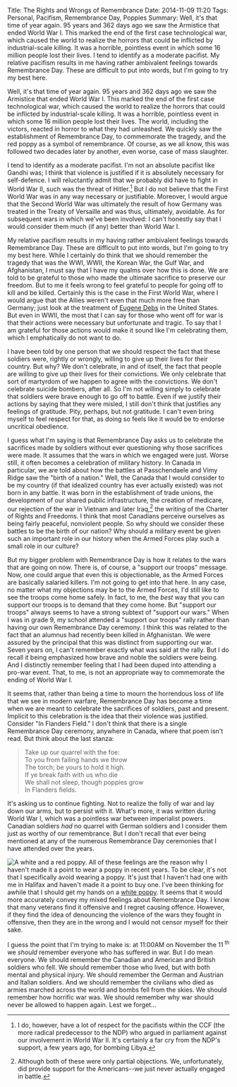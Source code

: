 Title: The Rights and Wrongs of Remembrance
Date: 2014-11-09 11:20
Tags: Personal, Pacifism, Remembrance Day, Poppies
Summary: Well, it's that time of year again. 95 years and 362 days ago we saw the Armistice that ended World War I. This marked the end of the first case technological war, which caused the world to realize the horrors that could be inflicted by industrial-scale killing. It was a horrible, pointless event in which some 16 million people lost their lives. I tend to identify as a moderate pacifist. My relative pacifism results in me having rather ambivalent feelings towards Remembrance Day. These are difficult to put into words, but I'm going to try my best here.

Well, it's that time of year again. 95 years and 362 days ago we saw the
Armistice that ended World War I. This marked the end of the first case
technological war, which caused the world to realize the horrors that could
be inflicted by industrial-scale killing. It was a horrible, pointless
event in which some 16 million people lost their lives. The world, including
the victors, reacted in horror to what they had unleashed. We quickly saw the
establishment of Remembrance Day, to commemorate the tragedy, and the red poppy
as a symbol of remembrance. Of course, as we all know, this was followed two
decades later by another, even worse, case of mass slaughter.

I tend to identify as a moderate pacifist. I'm not an absolute pacifist like
Gandhi was; I think that violence is justified if it is absolutely necessary for
self-defence. I will reluctantly admit that we probably did have to fight in
World War II, such was the threat of Hitler.[^1] But I do not believe that the
First World War was in any way necessary or justifiable. Moreover, I would argue
that the Second World War was ultimately the result of how Germany was treated
in the Treaty of Versaille and was thus, ultimately, avoidable. As for
subsequent wars in which we've been involved: I can't honestly say that I would
consider them much (if any) better than World War I.

My relative pacifism results in my having rather ambivalent feelings towards
Remembrance Day. These are difficult to put into words, but I'm going to try my
best here. While I certainly do think that we should remember the tragedy
that was the WWI, WWII, the Korean War, the Gulf War, and Afghanistan, I must
say that I have my qualms over how this is done. We are told to be grateful to
those who made the ultimate sacrifice to preserve our freedom. But to me it
feels wrong to feel grateful to people for going off to kill and be killed.
Certainly this is the case in the First World War, where I would argue that
the Allies weren't even that much more free than Germany; just look at the
treatment of
[Eugene Debs](http://en.wikipedia.org/wiki/Eugene_V._Debs#Arrest_and_imprisonment)
in the United States. But even in WWII, the most that I can say for those
who went off for war is that their actions were necessary but unfortunate and
tragic. To say that I am grateful for those actions would make it sound like I'm
celebrating them, which I emphatically do not want to do.

I have been told by one person that we should respect the fact that these soldiers
were, rightly or wrongly, willing to give up their lives for their country. But
why? We don't celebrate, in and of itself, the fact that people are willing to
give up their lives for their convictions. We only celebrate that sort of
martyrdom of we happen to agree with the convictions. We don't celebrate suicide
bombers, after all. So I'm not willing simply to celebrate that soldiers were
brave enough to go off to battle. Even if we justify their actions by saying that
they were misled, I still don't think that justifies any feelings of gratitude.
Pity, perhaps, but not gratitude. I can't even bring myself to feel respect for 
that, as doing so feels like it would be to endorse uncritical obedience.

I guess what I'm saying is that Remembrance Day asks us to celebrate the
sacrifices made by soldiers without ever questioning why those sacrifices were
made. It assumes that the wars in which we engaged were just. Worse still, it
often becomes a celebration of military history. In Canada in particular, we are
told about how the battles at Passchendaele and Vimy Ridge saw the "birth of a
nation." Well, the Canada that I would consider to be my country (if that
idealized country has ever actually existed) was not born in any battle.
It was born in the
establishment of trade unions, the development of our shared public
infrastructure, the creation of medicare, our rejection of the
war in Vietnam and later Iraq,[^2] the writing of the Charter of Rights and
Freedoms. I think that most Canadians perceive ourselves as being fairly peaceful,
nonviolent people. So why should we consider these battles to be the birth of our
nation? Why should a military event be given such an important role in our history
when the Armed Forces play such a small role in our culture?

But my bigger problem with Remembrance Day is how it relates to the wars that are
going on now. There is, of course, a "support our troops" message. Now, one could
argue that even this is objectionable, as the Armed Forces are basically salaried
killers. I'm not going to get into that here. In any case, no matter what my
objections may be to the Armed Forces, I'd still like to see the troops come home
safely. In fact, to me, the _best_ way that you can support our troops is to
demand that they come home. But "support our troops" always seems to have a strong
subtext of "support our wars." When I was in grade 9,
my school attended a "support our troops" rally rather than having our own
Remembrance Day ceremony. I think this was related to the fact that an alumnus had
recently been killed in Afghanistan. We were assured by the principal that this
was distinct from supporting our war. Seven years on, I can't remember exactly
what was said at the rally. But I do recall it being emphasized how brave and noble
the soldiers were being. And I distinctly remember feeling that I had been
duped into attending a pro-war event. That, to me, is not an appropriate way to
commemorate the ending of World War I.

It seems that, rather than being a time to mourn the horrendous loss of life that
we see in modern warfare, Remembrance Day has become a time when we are meant to
celebrate the sacrifices of soldiers, past and present. Implicit to this
celebration is the idea that their violence was justified. Consider "In Flanders
Field." I don't think that there is a single Remembrance Day ceremony, anywhere
in Canada, where that poem isn't read. But think about the last stanza:

> Take up our quarrel with the foe:  
> To you from failing hands we throw  
>    The torch; be yours to hold it high.  
>    If ye break faith with us who die   
> We shall not sleep, though poppies grow  
>         In Flanders fields.

It's asking us to continue fighting. Not to realize the folly of war and lay down
our arms, but to persist with it. What's more, it was written during World War I,
which was a pointless war between imperialist powers. Canadian soldiers _had_ no
quarrel with German soldiers and I consider them just as worthy of our
remembrance. But I don't recall that ever being mentioned at any of the numerous
Remembrance Day ceremonies that I have attended over the years.

![A white and a red poppy.](|filename|/images/poppies.jpg)
All of these feelings are the reason why I haven't made it a point to wear a
poppy in recent years. To be clear, it's not that I specifically avoid wearing
a poppy. It's just that I haven't had one with me in Halifax and haven't made it
a point to buy one. I've been thinking for awhile that I should get my hands on a
[white poppy](http://en.wikipedia.org/wiki/White_poppy). It seems that it would
more accurately convey my mixed feelings about Remembrance Day. I know that many
veterans find it offensive and I regret causing offence. However, if they find
the idea of denouncing the violence of the wars they fought in offensive, then
they are in the wrong and I would not censor myself for their sake.

I guess the point that I'm trying to make is: at 11:00AM on November the 11<sup>
th</sup> we _should_ remember everyone who has suffered in war. But I do mean
everyone. We should remember the Canadian and American and British soldiers who
fell. We should remember those who lived, but with both mental and physical injury.
We should remember the German and Austrian and Italian soldiers. And we should
remember the civilians who died as armies marched across the world and bombs
fell from the skies. We should remember how horrific war was. We should remember
why war should never be allowed to happen again. Lest we forget...



[^1]: I do, however, have a lot of respect for the pacifists within the CCF (the more radical predecessor to the NDP) who argued in parliament against our involvement in World War II. It's certainly a far cry from the NDP's support, a few years ago, for bombing Libya.

[^2]: Although both of these were only partial objections. We, unfortunately, did provide support for the Americans--we just never actually engaged in battle.
